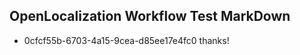 ## OpenLocalization Workflow Test MarkDown
* 0cfcf55b-6703-4a15-9cea-d85ee17e4fc0 thanks!

<!--HONumber=Jul16_HO4-->


